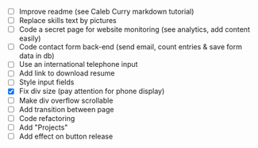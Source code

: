 - [ ] Improve readme (see Caleb Curry markdown tutorial)
- [ ] Replace skills text by pictures
- [ ] Code a secret page for website monitoring (see analytics, add content easily)
- [ ] Code contact form back-end (send email, count entries & save form data in db)
- [ ] Use an international telephone input
- [ ] Add link to download resume
- [ ] Style input fields
- [X] Fix div size (pay attention for phone display)
- [ ] Make div overflow scrollable
- [ ] Add transition between page
- [ ] Code refactoring
- [ ] Add "Projects"
- [ ] Add effect on button release

